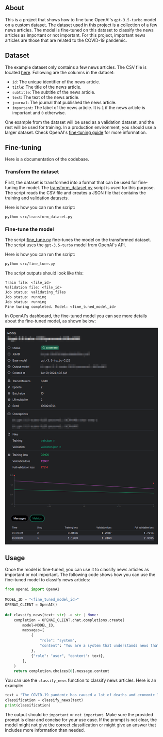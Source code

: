 ## About

This is a project that shows how to fine tune OpenAI's `gpt-3.5-turbo` model on a custom dataset. The dataset used in this project is a collection of a few news articles. The model is fine-tuned on this dataset to classify the news articles as important or not important. For this project, important news articles are those that are related to the COVID-19 pandemic.

## Dataset

The example dataset only contains a few news articles. The CSV file is located [here](./data/news.csv). Following are the columns in the dataset:

- `id`: The unique identifier of the news article.
- `title`: The title of the news article.
- `subtitle`: The subtitle of the news article.
- `text`: The text of the news article.
- `journal`: The journal that published the news article.
- `important`: The label of the news article. It is `1` if the news article is important and `0` otherwise.

One example from the dataset will be used as a validation dataset, and the rest will be used for training. In a production environment, you should use a larger dataset. Check OpenAI's [fine-tuning guide](https://platform.openai.com/docs/guides/fine-tuning/preparing-your-dataset) for more information.

## Fine-tuning

Here is a documentation of the codebase.

### Transform the dataset

First, the dataset is transformed into a format that can be used for fine-tuning the model. The [transform_dataset.py](./src/transform_dataset.py) script is used for this purpose. The script reads the CSV file and creates a JSON file that contains the training and validation datasets.

Here is how you can run the script:

```bash
python src/transform_dataset.py
```

### Fine-tune the model

The script [fine_tune.py](./src/fine_tune.py) fine-tunes the model on the transformed dataset. The script uses the `gpt-3.5-turbo` model from OpenAI's API.

Here is how you can run the script:

```bash
python src/fine_tune.py
```

The script outputs should look like this:

```text
Train file: <file_id>
Validation file: <file_id>
Job status: validating_files
Job status: running
Job status: running
Fine tuning completed. Model: <fine_tuned_model_id>
```

In OpenAI's dashboard, the fine-tuned model you can see more details about the fine-tuned model, as shown below:

[![Fine-tuned model](./doc/fine-tuned-model.png)](./doc/fine-tuned-model.png)

## Usage

Once the model is fine-tuned, you can use it to classify news articles as important or not important. The following code shows how you can use the fine-tuned model to classify news articles:

```python
from openai import OpenAI

MODEL_ID = "<fine_tuned_model_id>"
OPENAI_CLIENT = OpenAI()

def classify_news(text: str) -> str | None:
    completion = OPENAI_CLIENT.chat.completions.create(
        model=MODEL_ID,
        messages=[
            {
                "role": "system",
                "content": "You are a system that understands news that are important. If the news is important, classify it as 'important'. Otherwise, classify it as 'not important'. To classify the news, you should consider the core of the news, or what it really means. You should not use other classifications. Otherwise, the answer will be considered invalid.",
            },
            {"role": "user", "content": text},
        ],
    )
    return completion.choices[0].message.content
```

You can use the `classify_news` function to classify news articles. Here is an example:

```python
text = "The COVID-19 pandemic has caused a lot of deaths and economic losses."
classification = classify_news(text)
print(classification)
```

The output should be `important` or `not important`. Make sure the provided prompt is clear and concise for your use case. If the prompt is not clear, the model might not give the correct classification or might give an answer that includes more information than needed.
